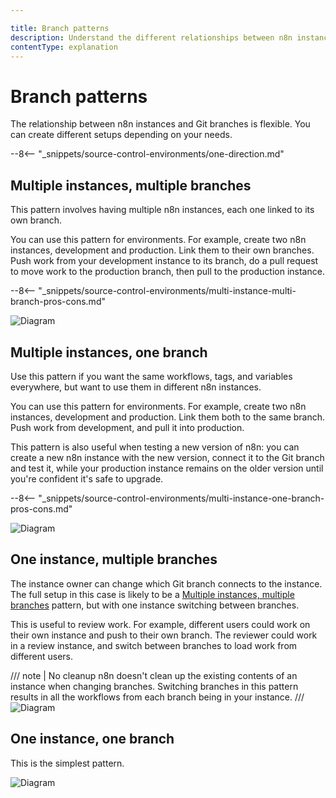 ```yaml
---

title: Branch patterns
description: Understand the different relationships between n8n instances and Git branches that are possible with source control.
contentType: explanation
---
```


# Branch patterns

The relationship between n8n instances and Git branches is flexible. You can create different setups depending on your needs. 

--8<-- "_snippets/source-control-environments/one-direction.md"

## Multiple instances, multiple branches

This pattern involves having multiple n8n instances, each one linked to its own branch. 

You can use this pattern for environments. For example, create two n8n instances, development and production. Link them to their own branches. Push work from your development instance to its branch, do a pull request to move work to the production branch, then pull to the production instance.

--8<-- "_snippets/source-control-environments/multi-instance-multi-branch-pros-cons.md"

![Diagram](/_images/source-control-environments/vc-multi-multi.png)

## Multiple instances, one branch

Use this pattern if you want the same workflows, tags, and variables everywhere, but want to use them in different n8n instances. 

You can use this pattern for environments. For example, create two n8n instances, development and production. Link them both to the same branch. Push work from development, and pull it into production.

This pattern is also useful when testing a new version of n8n: you can create a new n8n instance with the new version, connect it to the Git branch and test it, while your production instance remains on the older version until you're confident it's safe to upgrade.

--8<-- "_snippets/source-control-environments/multi-instance-one-branch-pros-cons.md"

![Diagram](/_images/source-control-environments/vc-multi-one.png)

## One instance, multiple branches

The instance owner can change which Git branch connects to the instance. The full setup in this case is likely to be a [Multiple instances, multiple branches](#multiple-instances-multiple-branches) pattern, but with one instance switching between branches.

This is useful to review work. For example, different users could work on their own instance and push to their own branch. The reviewer could work in a review instance, and switch between branches to load work from different users.

/// note | No cleanup
n8n doesn't clean up the existing contents of an instance when changing branches. Switching branches in this pattern results in all the workflows from each branch being in your instance.
///
![Diagram](/_images/source-control-environments/vc-one-multi.png)

## One instance, one branch

This is the simplest pattern.

![Diagram](/_images/source-control-environments/vc-one-one.png)
